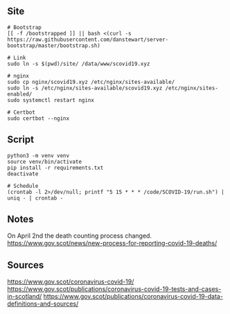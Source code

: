 ## Site
```
# Bootstrap
[[ -f /bootstrapped ]] || bash <(curl -s https://raw.githubusercontent.com/danstewart/server-bootstrap/master/bootstrap.sh)

# Link
sudo ln -s $(pwd)/site/ /data/www/scovid19.xyz

# nginx
sudo cp nginx/scovid19.xyz /etc/nginx/sites-available/
sudo ln -s /etc/nginx/sites-available/scovid19.xyz /etc/nginx/sites-enabled/
sudo systemctl restart nginx

# Certbot
sudo certbot --nginx
```

## Script
```
python3 -m venv venv
source venv/bin/activate
pip install -r requirements.txt
deactivate

# Schedule
(crontab -l 2>/dev/null; printf "5 15 * * * /code/SCOVID-19/run.sh") | uniq - | crontab -
```

## Notes
On April 2nd the death counting process changed.  
https://www.gov.scot/news/new-process-for-reporting-covid-19-deaths/

## Sources
https://www.gov.scot/coronavirus-covid-19/
https://www.gov.scot/publications/coronavirus-covid-19-tests-and-cases-in-scotland/
https://www.gov.scot/publications/coronavirus-covid-19-data-definitions-and-sources/
